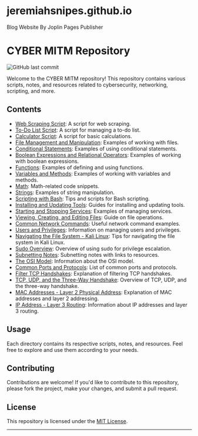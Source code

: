 # jeremiahsnipes.github.io
Blog Website By Joplin Pages Publisher
# CYBER MITM Repository

![GitHub last commit](https://img.shields.io/github/last-commit/your-username/your-repo-name)

Welcome to the CYBER MITM repository! This repository contains various scripts, notes, and resources related to cybersecurity, networking, scripting, and more.

## Contents

- [Web Scraping Script](./web_scraping_script/): A script for web scraping.
- [To-Do List Script](./todo_list_script/): A script for managing a to-do list.
- [Calculator Script](./calculator_script/): A script for basic calculations.
- [File Management and Manipulation](./file_management/): Examples of working with files.
- [Conditional Statements](./conditional_statements/): Examples of using conditional statements.
- [Boolean Expressions and Relational Operators](./boolean_expressions/): Examples of working with boolean expressions.
- [Functions](./functions/): Examples of defining and using functions.
- [Variables and Methods](./variables_methods/): Examples of working with variables and methods.
- [Math](./math/): Math-related code snippets.
- [Strings](./strings/): Examples of string manipulation.
- [Scripting with Bash](./bash_scripting/): Tips and scripts for Bash scripting.
- [Installing and Updating Tools](./installing_tools/): Guides for installing and updating tools.
- [Starting and Stopping Services](./services/): Examples of managing services.
- [Viewing, Creating, and Editing Files](./file_operations/): Guide on file operations.
- [Common Network Commands](./network_commands/): Useful network command examples.
- [Users and Privileges](./users_privileges/): Information on managing users and privileges.
- [Navigating the File System - Kali Linux](./file_system_navigation/): Tips for navigating the file system in Kali Linux.
- [Sudo Overview](./sudo_overview/): Overview of using sudo for privilege escalation.
- [Subnetting Notes](./subnetting_notes/): Subnetting notes with links to resources.
- [The OSI Model](./osi_model/): Information about the OSI model.
- [Common Ports and Protocols](./ports_protocols/): List of common ports and protocols.
- [Filter TCP Handshakes](./tcp_handshakes/): Explanation of filtering TCP handshakes.
- [TCP, UDP, and the Three-Way Handshake](./tcp_udp_handshake/): Overview of TCP, UDP, and the three-way handshake.
- [MAC Addresses - Layer 2 Physical Address](./mac_addresses/): Explanation of MAC addresses and layer 2 addressing.
- [IP Address - Layer 3 Routing](./ip_address_routing/): Information about IP addresses and layer 3 routing.

## Usage

Each directory contains its respective scripts, notes, and resources. Feel free to explore and use them according to your needs.

## Contributing

Contributions are welcome! If you'd like to contribute to this repository, please fork the project, make your changes, and submit a pull request.

## License

This repository is licensed under the [MIT License](./LICENSE).

---


